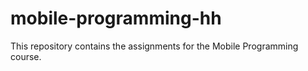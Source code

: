 # mobile-programming-hh
This repository contains the assignments for the Mobile Programming course.
